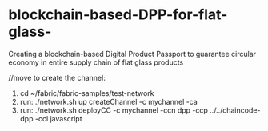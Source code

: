 # blockchain-based-DPP-for-flat-glass-
Creating a blockchain-based Digital Product Passport to guarantee circular economy in entire supply chain of flat glass products

//move to create the channel:
1) cd ~/fabric/fabric-samples/test-network
2) run: ./network.sh up createChannel -c mychannel -ca
3) run: ./network.sh deployCC -c mychannel -ccn dpp -ccp ../../chaincode-dpp -ccl javascript


